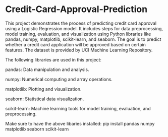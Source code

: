 # Credit-Card-Approval-Prediction


This project demonstrates the process of predicting credit card approval using a Logistic Regression model. It includes steps for data preprocessing, model training, evaluation, and visualization using Python libraries like pandas, numpy, matplotlib, scikit-learn, and seaborn. The goal is to predict whether a credit card application will be approved based on certain features. The dataset is provided by UCI Machine Learning Repository.


The following libraries are used in this project:

pandas: Data manipulation and analysis.

numpy: Numerical computing and array operations.

matplotlib: Plotting and visualization.

seaborn: Statistical data visualization.

scikit-learn: Machine learning tools for model training, evaluation, and preprocessing.

Make sure to have the above libaries installed:
pip install pandas numpy matplotlib seaborn scikit-learn
